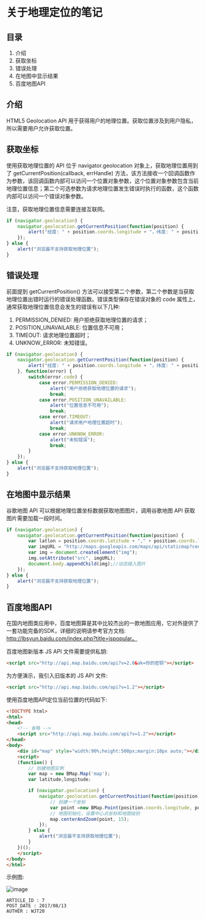 
# 关于地理定位的笔记 #

## 目录 ##

1. 介绍
2. 获取坐标
3. 错误处理
4. 在地图中显示结果
5. 百度地图API

## 介绍 ##

HTML5 Geolocation API 用于获得用户的地理位置。获取位置涉及到用户隐私，所以需要用户允许获取位置。

## 获取坐标 ##

使用获取地理位置的 API 位于 navigator.geolocation 对象上，获取地理位置用到了 getCurrentPosition(callback, errHandle) 方法，该方法接收一个回调函数作为参数，该回调函数内部可以访问一个位置对象参数，这个位置对象参数包含当前地理位置信息；第二个可选参数为请求地理位置发生错误时执行的函数，这个函数内部可以访问一个错误对象参数。

注意，获取地理位置信息需要连接互联网。

```js
if (navigator.geolocation) {
    navigator.geolocation.getCurrentPosition(function(position) {
        alert("经度: " + position.coords.longitude + "，纬度: " + position.coords.latitude);
    });
} else {
    alert("浏览器不支持获取地理位置");
}
```

## 错误处理 ##

前面提到 getCurrentPosition() 方法可以接受第二个参数，第二个参数是当获取地理位置出错时运行的错误处理函数。错误类型保存在错误对象的 code 属性上，通常获取地理位置信息会发生的错误有以下几种:

1. PERMISSION_DENIED: 用户拒绝获取地理位置的请求；
2. POSITION_UNAVAILABLE: 位置信息不可用；
3. TIMEOUT: 请求地理位置超时；
4. UNKNOW_ERROR: 未知错误。

```js
if (navigator.geolocation) {
    navigator.geolocation.getCurrentPosition(function(position) {
        alert("经度: " + position.coords.longitude + "，纬度: " + position.coords.latitude);
    }, function(error) {
        switch(error.code) {
            case error.PERMISSION_DENIED:
                alert("用户拒绝获取地理位置的请求");
                break;
            case error.POSITION_UNAVAILABLE:
                alert("位置信息不可用");
                break;
            case error.TIMEOUT:
                alert("请求用户地理位置超时");
                break;
            case error.UNKNOW_ERROR:
                alert("未知错误");
                break;
        }
    });
} else {
    alert("浏览器不支持获取地理位置");
}
```

## 在地图中显示结果 ##

谷歌地图 API 可以根据地理位置坐标数据获取地图图片，调用谷歌地图 API 获取图片需要加载一段时间。

```js
if (navigator.geolocation) {
    navigator.geolocation.getCurrentPosition(function(position) {
        var latlon = position.coords.latitude + "," + position.coords.longitude;
        var imgURL = "http://maps.googleapis.com/maps/api/staticmap?center=" + latlon + "&zoom=14&size=400x300&sensor=false";//传递坐标数据
        var img = document.createElement("img");
        img.setAttribute("src", imgURL);
        document.body.appendChild(img);//动态插入图片
    });
} else {
    alert("浏览器不支持获取地理位置");
}
```

## 百度地图API ##

在国内地图类应用中，百度地图算是其中比较杰出的一款地图应用，它对外提供了一套功能完备的SDK，详细的说明请参考官方文档: http://lbsyun.baidu.com/index.php?title=jspopular。

百度地图新版本 JS API 文件需要提供私钥:

```html
<script src="http://api.map.baidu.com/api?v=2.0&ak=你的密钥"></script>
```

为方便演示，我引入旧版本的 JS API 文件:

```html
<script src="http://api.map.baidu.com/api?v=1.2"></script>
```

使用百度地图API定位当前位置的代码如下:

```html
<!DOCTYPE html>
<html>
<head>
    <!-- 省略 -->
    <script src="http://api.map.baidu.com/api?v=1.2"></script>
</head>
<body>
    <div id="map" style="width:90%;height:500px;margin:10px auto;"></div>
    <script>
    (function() {
        // 创建地图实例
        var map = new BMap.Map('map');
        var latitude,longitude;

        if (navigator.geolocation) {
            navigator.geolocation.getCurrentPosition(function(position) {
                // 创建一个坐标
                var point =new BMap.Point(position.coords.longitude, position.coords.latitude);
                // 地图初始化，设置中心点坐标和地图级别
                map.centerAndZoom(point, 15);
            });
        } else {
            alert("浏览器不支持获取地理位置");
        }
    })();
    </script>
</body>
</html>
```

示例图:

![image](https://raw.githubusercontent.com/WebUnion-core/public-cdn/master/wjt20-base/w58.png)

```
ARTICLE_ID : 7
POST_DATE : 2017/08/13
AUTHER : WJT20
```
